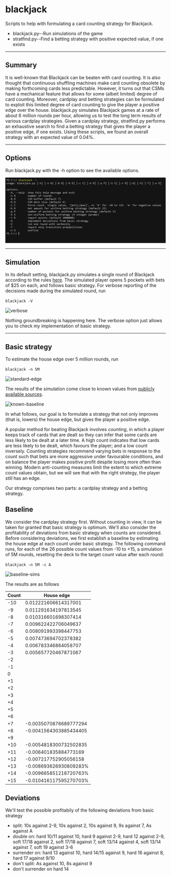 # blackjack

Scripts to help with formulating a card counting strategy for Blackjack.<br>
* blackjack.py--Run simulations of the game
* stratfind.py--Find a betting strategy with positive expected value, if one exists

<hr />

## Summary

It is well-known that Blackjack can be beaten with card counting. It is also thought that continuous shuffling machines make card counting obsolete by making forthcoming cards less predictable. However, it turns out that CSMs have a mechanical feature that allows for some (albeit limited) degree of card counting. Moreover, cardplay and betting strategies can be formulated to exploit this limited degree of card counting to give the player a positive edge over the house. blackjack.py simulates Blackjack games at a rate of about 6 million rounds per hour, allowing us to test the long term results of various cardplay strategies. Given a cardplay strategy, stratfind.py performs an exhaustive search to find a betting strategy that gives the player a positive edge, if one exists. Using these scripts, we found an overall strategy with an expected value of 0.04%.

<hr />

## Options

Run blackjack.py with the -h option to see the available options.

![help](img/help.png)

<hr />

## Simulation

In its default setting, blackjack.py simulates a single round of Blackjack according to the rules [here](https://www.cra.gov.sg/docs/default-source/game-rule-documents/mbs-blackjack-v6.pdf). The simulated player opens 5 pockets with bets of $25 on each, and follows basic strategy. For verbose reporting of the decisions made during the simulated round, run

```blackjack -V```

![verbose](img/verbose.png)

Nothing groundbreaking is happening here. The verbose option just allows you to check my implementation of basic strategy.

<hr />

## Basic strategy

To estimate the house edge over 5 million rounds, run

```blackjack -n 5M```

![standard-edge](img/standard-edge.png)

The results of the simulation come close to known values from [publicly available sources](https://wizardofodds.com/games/blackjack/calculator/).

![known-baseline](img/known-baseline.png)

In what follows, our goal is to formulate a strategy that not only improves (that is, lowers) the house edge, but gives the player a positive edge.

A popular method for beating Blackjack involves _counting_, in which a player keeps track of cards that are dealt so they can infer that some cards are less likely to be dealt at a later time. A high count indicates that low cards are less likely to be dealt, which favours the player; and a low count inversely. Counting strategies recommend varying bets in response to the count such that bets are more aggressive under favourable conditions, and on balance the player makes positive profit despite losing more often than winning. Modern anti-counting measures limit the extent to which extreme count values obtain, but we will see that with the right strategy, the player still has an edge.

Our strategy comprises two parts: a cardplay strategy and a betting strategy.

## Baseline
We consider the cardplay strategy first. Without counting in view, it can be taken for granted that basic strategy is optimum. We'll also consider the profitability of deviations from basic strategy when counts are considered. Before considering deviations, we first establish a baseline by estimating the house edge at each count under basic strategy. The following command runs, for each of the 26 possible count values from -10 to +15, a simulation of 5M rounds, resetting the deck to the target count value after each round:

```blackjack -n 5M -c A```

![baseline-sims](img/baseline-sims.png)

The results are as follows

|Count|House edge|
|---|---|
|-10|0.012221606614317001|
|-9|0.011291634197813545|
|-8|0.010316601698307414|
|-7|0.009622422706049637|
|-6|0.008091993398447753|
|-5|0.007473694702378382|
|-4|0.006783346864058707|
|-3|0.005657720467871067|
|-2||
|-1||
|0||
|+1||
|+2||
|+3||
|+4||
|+5||
|+6||
|+7|-0.0035070876689777294|
|+8|-0.0041564303885434405|
|+9||
|+10|-0.0054818300732502835|
|+11|-0.006401835884773169|
|+12|-0.007217752905056158|
|+13|-0.008693626930809283%|
|+14|-0.009665851218720763%|
|+15|-0.010416117595270703%|


## Deviations
We'll test the possible profitabily of the following deviations from basic strategy
- split: 10s against 2-9, 10s against 2, 10s against 9, 9s against 7, As against A
- double on: hard 10/11 against 10, hard 9 against 2-9, hard 12 against 2-9, soft 17/18 against 2, soft 17/18 against 7, soft 13/14 against 4, soft 13/14 against 7, soft 19 against 3-6
- surrender on: hard 13 against 10, hard 14/15 against 9, hard 16 against 8, hard 17 against 9/10
- don't split: As against 10, 8s against 9
- don't surrender on hard 14

